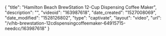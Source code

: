 {
    "title": "Hamilton Beach BrewStation 12-Cup Dispensing Coffee Maker",
    "description": "",
    "videoid": "163987618",
    "date_created": "1527008069",
    "date_modified": "1528126802",
    "type": "captivate",
    "layout": "video",
    "url": "\/v\/hb-brewstation-12cdispensingcoffeemaker-64915715-needcc\/163987618"
}